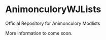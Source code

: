 # AnimonculoryWJLists
Official Repository for Animonculory Modlists

More information to come soon.
